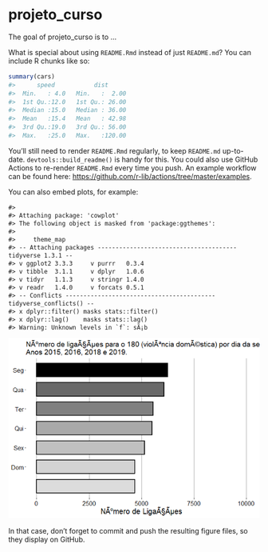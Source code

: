 
<!-- README.md is generated from README.Rmd. Please edit that file -->

# projeto\_curso

<!-- badges: start -->
<!-- badges: end -->

The goal of projeto\_curso is to …

What is special about using `README.Rmd` instead of just `README.md`?
You can include R chunks like so:

``` r
summary(cars)
#>      speed           dist       
#>  Min.   : 4.0   Min.   :  2.00  
#>  1st Qu.:12.0   1st Qu.: 26.00  
#>  Median :15.0   Median : 36.00  
#>  Mean   :15.4   Mean   : 42.98  
#>  3rd Qu.:19.0   3rd Qu.: 56.00  
#>  Max.   :25.0   Max.   :120.00
```

You’ll still need to render `README.Rmd` regularly, to keep `README.md`
up-to-date. `devtools::build_readme()` is handy for this. You could also
use GitHub Actions to re-render `README.Rmd` every time you push. An
example workflow can be found here:
<https://github.com/r-lib/actions/tree/master/examples>.

You can also embed plots, for example:

    #> 
    #> Attaching package: 'cowplot'
    #> The following object is masked from 'package:ggthemes':
    #> 
    #>     theme_map
    #> -- Attaching packages --------------------------------------- tidyverse 1.3.1 --
    #> v ggplot2 3.3.3     v purrr   0.3.4
    #> v tibble  3.1.1     v dplyr   1.0.6
    #> v tidyr   1.1.3     v stringr 1.4.0
    #> v readr   1.4.0     v forcats 0.5.1
    #> -- Conflicts ------------------------------------------ tidyverse_conflicts() --
    #> x dplyr::filter() masks stats::filter()
    #> x dplyr::lag()    masks stats::lag()
    #> Warning: Unknown levels in `f`: sÃ¡b

![](README_files/figure-gfm/pressure-1.png)<!-- -->

In that case, don’t forget to commit and push the resulting figure
files, so they display on GitHub.
